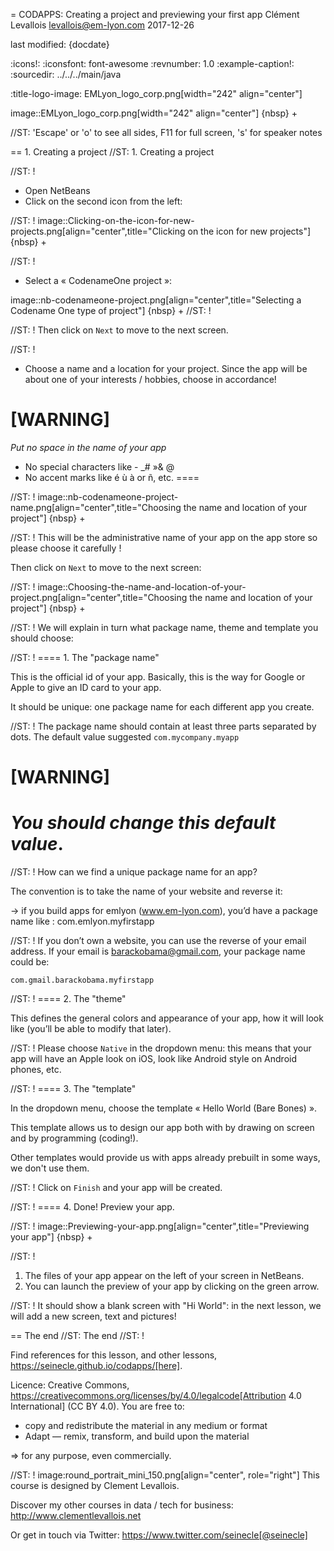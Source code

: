 = CODAPPS: Creating a project and previewing your first app
Clément Levallois <levallois@em-lyon.com>
2017-12-26

last modified: {docdate}

:icons!:
:iconsfont:   font-awesome
:revnumber: 1.0
:example-caption!:
:sourcedir: ../../../main/java

:title-logo-image: EMLyon_logo_corp.png[width="242" align="center"]

image::EMLyon_logo_corp.png[width="242" align="center"]
{nbsp} +

//ST: 'Escape' or 'o' to see all sides, F11 for full screen, 's' for speaker notes

== 1. Creating a project
//ST: 1. Creating a project

//ST: !
- Open NetBeans
- Click on the second icon from the left:

//ST: !
image::Clicking-on-the-icon-for-new-projects.png[align="center",title="Clicking on the icon for new projects"]
{nbsp} +

//ST: !
- Select a « CodenameOne project »:

image::nb-codenameone-project.png[align="center",title="Selecting a Codename One type of project"]
{nbsp} +
//ST: !


//ST: !
Then click on `Next` to move to the next screen.

//ST: !
- Choose a name and a location for your project. Since the app will be about one of your interests / hobbies, choose in accordance!

[WARNING]
====
*Put no space in the name of your app*
- No special characters like - _# »& @
- No accent marks like é ù à or ñ, etc.
====

//ST: !
image::nb-codenameone-project-name.png[align="center",title="Choosing the name and location of your project"]
{nbsp} +

//ST: !
This will be the administrative name of your app on the app store so please choose it carefully !

Then click on `Next` to move to the next screen:

//ST: !
image::Choosing-the-name-and-location-of-your-project.png[align="center",title="Choosing the name and location of your project"]
{nbsp} +

//ST: !
We will explain in turn what package name, theme and template you should choose:

//ST: !
==== 1. The "package name"

This is the official id of your app. Basically, this is the way for Google or Apple to give an ID card to your app.

It should be unique: one package name for each different app you create.

//ST: !
The package name should contain at least three parts separated by dots. The default value suggested `com.mycompany.myapp`

[WARNING]
====
*You should change this default value*.
====

//ST: !
How can we find a unique package name for an app?

The convention is to take the name of your website and reverse it:

-> if you build apps for emlyon (www.em-lyon.com), you’d have a package name like : com.emlyon.myfirstapp

//ST: !
If you don’t own a website, you can use the reverse of your email address. If your email is barackobama@gmail.com, your package name could be:

`com.gmail.barackobama.myfirstapp`

//ST: !
==== 2. The "theme"

This defines the general colors and appearance of your app, how it will look like (you’ll be able to modify that later).

//ST: !
Please choose `Native` in the dropdown menu: this means that your app will have an Apple look on iOS, look like Android style on Android phones, etc.

//ST: !
==== 3. The "template"

In the dropdown menu, choose the template « Hello World (Bare Bones) ».

This template allows us to design our app both with by drawing on screen and by programming (coding!).

Other templates would provide us with apps already prebuilt in some ways, we don't use them.

//ST: !
Click on `Finish` and your app will be created.

//ST: !
==== 4. Done! Preview your app.

//ST: !
image::Previewing-your-app.png[align="center",title="Previewing your app"]
{nbsp} +

//ST: !
1. The files of your app appear on the left of your screen in NetBeans.
2. You can launch the preview of your app by clicking on the green arrow.

//ST: !
It should show a blank screen with "Hi World": in the next lesson, we will add a new screen, text and pictures!


== The end
//ST: The end
//ST: !

Find references for this lesson, and other lessons, https://seinecle.github.io/codapps/[here].

Licence: Creative Commons, https://creativecommons.org/licenses/by/4.0/legalcode[Attribution 4.0 International] (CC BY 4.0).
You are free to:

- copy and redistribute the material in any medium or format
- Adapt — remix, transform, and build upon the material

=> for any purpose, even commercially.

//ST: !
image:round_portrait_mini_150.png[align="center", role="right"]
This course is designed by Clement Levallois.

Discover my other courses in data / tech for business: http://www.clementlevallois.net

Or get in touch via Twitter: https://www.twitter.com/seinecle[@seinecle]
